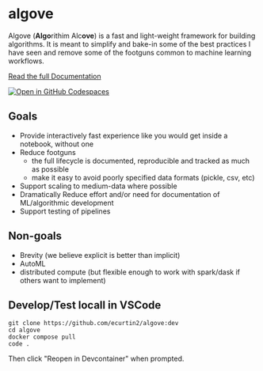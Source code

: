# algove

Algove (**Algo**rithim  Alc**ove**) is a fast and light-weight framework for building
algorithms. It is meant to simplify and bake-in some of the best practices I have 
seen and remove some of the footguns common to machine learning workflows.

[Read the full Documentation](https://ecurtin2.github.io/algove/)

[![Open in GitHub Codespaces](https://github.com/codespaces/badge.svg)](https://github.com/codespaces/new?hide_repo_select=true&ref=main&repo=606537234)


## Goals

- Provide interactively fast experience like you would get inside a notebook, without one
- Reduce footguns
    - the full lifecycle is documented, reproducible and tracked as much as possible
    - make it easy to avoid poorly specified data formats (pickle, csv, etc)
- Support scaling to medium-data where possible
- Dramatically Reduce effort and/or need for documentation of ML/algorithmic development
- Support testing of pipelines


## Non-goals

- Brevity (we believe explicit is better than implicit)
- AutoML
- distributed compute (but flexible enough to work with spark/dask if others want to implement)

## Develop/Test locall in VSCode

```
git clone https://github.com/ecurtin2/algove:dev
cd algove
docker compose pull
code .
```
Then click "Reopen in Devcontainer" when prompted.